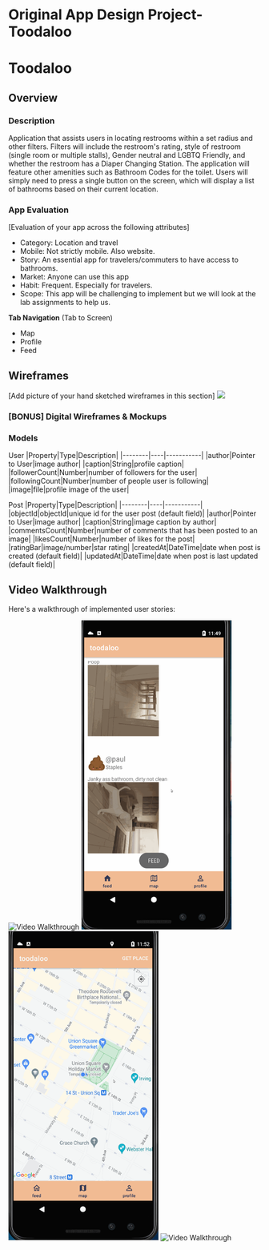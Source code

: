 Original App Design Project- Toodaloo
===

# Toodaloo

## Overview
### Description
Application that assists users in locating restrooms within a set radius and other filters. Filters will include the restroom's rating, style of restroom (single room or multiple stalls), Gender neutral and LGBTQ Friendly, and whether the restroom has a Diaper Changing Station. The application will feature other amenities such as Bathroom Codes for the toilet. Users will simply need to press a single button on the screen, which will display a list of bathrooms based on their current location.


### App Evaluation
[Evaluation of your app across the following attributes]
* Category: Location and travel 
* Mobile: Not strictly mobile. Also website. 
* Story: An essential app for travelers/commuters to have access to bathrooms. 
* Market: Anyone can use this app
* Habit: Frequent. Especially for travelers.
* Scope: This app will be challenging to implement but we will look at the lab assignments to help us. 

**Tab Navigation** (Tab to Screen)

* Map
* Profile
* Feed

## Wireframes
[Add picture of your hand sketched wireframes in this section]
<img src="https://github.com/too-da-loo/toodaloo/blob/main/Wireframe.jpg" width=600>

### [BONUS] Digital Wireframes & Mockups


### Models
User
|Property|Type|Description|
|--------|----|-----------|
|author|Pointer to User|image author|
|caption|String|profile caption|
|followerCount|Number|number of followers for the user|
|followingCount|Number|number of people user is following|
|image|file|profile image of the user|

Post
|Property|Type|Description|
|--------|----|-----------|
|objectId|objectId|unique id for the user post (default field)|
|author|Pointer to User|image author|
|caption|String|image caption by author|
|commentsCount|Number|number of comments that has been posted to an image|
|likesCount|Number|number of likes for the post|
|ratingBar|image/number|star rating|
|createdAt|DateTime|date when post is created (default field)|
|updatedAt|DateTime|date when post is last updated (default field)|


## Video Walkthrough

Here's a walkthrough of implemented user stories:

<img src='toodaloo.gif' title='Video Walkthrough' width='300' alt='Video Walkthrough' />
<img src='toodaloo2.gif' title='Video Walkthrough2' width='300' alt='Video Walkthrough' />
<img src='toodaloo3.gif' title='Video Walkthrough3' width='300' alt='Video Walkthrough' />
<img src='toodaloo4.gif' title='Video Walkthrough4' width='300' alt='Video Walkthrough' />

